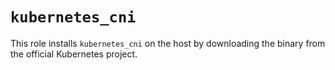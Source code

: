 # `kubernetes_cni`

This role installs `kubernetes_cni` on the host by downloading the binary from the
official Kubernetes project.
